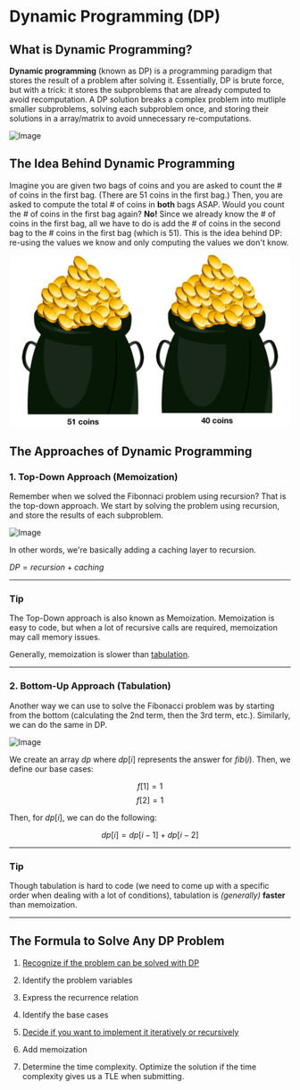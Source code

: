 # Dynamic Programming (DP)

## What is Dynamic Programming?

**Dynamic programming** (known as DP) is a programming paradigm that stores the result of a problem after solving it. Essentially, DP is brute force, but with a trick: it stores the subproblems that are already computed to avoid recomputation. A DP solution breaks a complex problem into mutliple smaller subproblems, solving each subproblem once, and storing their solutions in a array/matrix to avoid unnecessary re-computations.

![Image](https://miro.medium.com/max/970/1*7pbs4HCE_K6cH6jkcgxw_A.png)

## The Idea Behind Dynamic Programming

Imagine you are given two bags of coins and you are asked to count the # of coins in the first bag. (There are $51$ coins in the first bag.) Then, you are asked to compute the total # of coins in **both** bags ASAP. Would you count the # of coins in the first bag again? **No!** Since we already know the # of coins in the first bag, all we have to do is add the # of coins in the second bag to the # coins in the first bag (which is $51$). This is the idea behind DP: re-using the values we know and only computing the values we don't know.

![Image](images/coin_bag.png)

## The Approaches of Dynamic Programming

### 1. Top-Down Approach (Memoization)

Remember when we solved the Fibonnaci problem using recursion? That is the top-down approach. We start by solving the problem using recursion, and store the results of each subproblem.

![Image](https://www.codesdope.com/staticroot/images/algorithm/dynamic4.png)

In other words, we're basically adding a caching layer to recursion.

$DP = recursion + caching$

---

### **Tip**

The Top-Down approach is also known as Memoization. Memoization is easy to code, but when a lot of recursive calls are required, memoization may call memory issues.

Generally, memoization is slower than [tabulation](https://github.com/aaronhma/algorithms/tree/master/techniques/dp#2-bottom-up-approach-tabulation).

---

### 2. Bottom-Up Approach (Tabulation)

Another way we can use to solve the Fibonacci problem was by starting from the bottom (calculating the $2$nd term, then the $3$rd term, etc.). Similarly, we can do the same in DP.

![Image](https://www.codesdope.com/staticroot/images/algorithm/dynamic6.png)

We create an array $dp$ where $dp[i]$ represents the answer for $fib(i)$. Then, we define our base cases:

$$f[1] = 1$$
$$f[2] = 1$$

Then, for $dp[i]$, we can do the following:

$$dp[i] = dp[i - 1] + dp[i - 2]$$

---

### **Tip**

Though tabulation is hard to code (we need to come up with a specific order when dealing with a lot of conditions), tabulation is _(generally)_ **faster** than memoization.

---

## The Formula to Solve Any DP Problem

1. [Recognize if the problem can be solved with DP](docs/when_to_use_dp.md)

2. Identify the problem variables
3. Express the recurrence relation
4. Identify the base cases
5. [Decide if you want to implement it iteratively or recursively](docs/tabulation_vs_memoization.md)
6. Add memoization
7. Determine the time complexity. Optimize the solution if the time complexity gives us a TLE when submitting.
